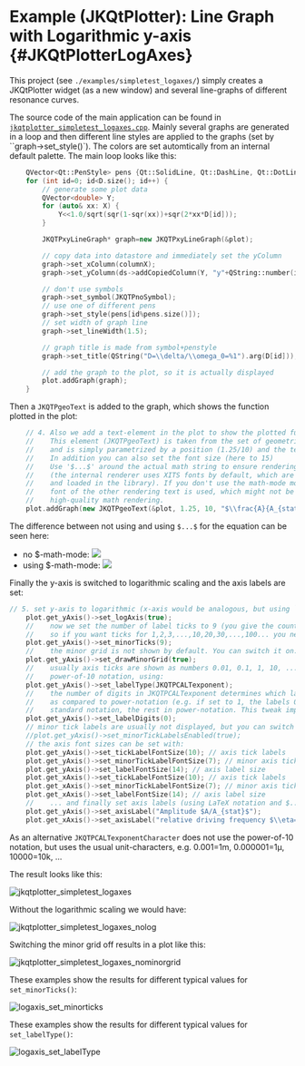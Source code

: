 # Example (JKQtPlotter): Line Graph with Logarithmic y-axis {#JKQtPlotterLogAxes}
This project (see `./examples/simpletest_logaxes/`) simply creates a JKQtPlotter widget (as a new window) and several line-graphs of different resonance curves. 

The source code of the main application can be found in  [`jkqtplotter_simpletest_logaxes.cpp`](../simpletest_logaxes/jkqtplotter_simpletest_logaxes.cpp). Mainly several graphs are generated in a loop and then different line styles are applied to the graphs (set by ``graph->set_style()`). The colors are set automtically from an internal default palette. The main loop looks like this:

```.cpp
	QVector<Qt::PenStyle> pens {Qt::SolidLine, Qt::DashLine, Qt::DotLine, Qt::DashDotLine, Qt::DashDotDotLine };
    for (int id=0; id<D.size(); id++) {
        // generate some plot data
        QVector<double> Y;
        for (auto& xx: X) {
            Y<<1.0/sqrt(sqr(1-sqr(xx))+sqr(2*xx*D[id]));
        }

        JKQTPxyLineGraph* graph=new JKQTPxyLineGraph(&plot);

        // copy data into datastore and immediately set the yColumn
        graph->set_xColumn(columnX);
        graph->set_yColumn(ds->addCopiedColumn(Y, "y"+QString::number(id)));

        // don't use symbols
        graph->set_symbol(JKQTPnoSymbol);
        // use one of different pens
        graph->set_style(pens[id%pens.size()]);
        // set width of graph line
        graph->set_lineWidth(1.5);

        // graph title is made from symbol+penstyle
        graph->set_title(QString("D=\\delta/\\omega_0=%1").arg(D[id]));

        // add the graph to the plot, so it is actually displayed
        plot.addGraph(graph);
    }
```

Then a `JKQTPgeoText` is added to the graph, which shows the function plotted in the plot:
```.cpp
    // 4. Also we add a text-element in the plot to show the plotted function
    //    This element (JKQTPgeoText) is taken from the set of geometric elements
    //    and is simply parametrized by a position (1.25/10) and the text to display.
    //    In addition you can also set the font size (here to 15)
    //    Use '$...$' around the actual math string to ensure rendering with a math font
    //    (the internal renderer uses XITS fonts by default, which are free and auto-distributed
    //    and loaded in the library). If you don't use the math-mode modifiers, the default 
    //    font of the other rendering text is used, which might not be suitable for
    //    high-quality math rendering.
    plot.addGraph(new JKQTPgeoText(&plot, 1.25, 10, "$\\frac{A}{A_{stat}}=\\frac{1}{\\sqrt{\\left(1-\\eta^2\\right)^2+\\left(2{\\eta}D\\right)^2}}$", 15));
```
The difference between not using and using `$...$` for the equation can be seen here:
- no $-math-mode: ![](../../screenshots/jkqtplotter_simpletest_logaxes_lowqmathrendering.png)   
- using $-math-mode: ![](../../screenshots/jkqtplotter_simpletest_logaxes_highqmathrendering.png)

Finally the y-axis is switched to logarithmic scaling and the axis labels are set:
```.cpp
// 5. set y-axis to logarithmic (x-axis would be analogous, but using `plot.get_xAxis()`)
    plot.get_yAxis()->set_logAxis(true);
    //    now we set the number of label ticks to 9 (you give the count if minor between two majors,
    //    so if you want ticks for 1,2,3,...,10,20,30,...,100... you need to use 9:
    plot.get_yAxis()->set_minorTicks(9);
    //    the minor grid is not shown by default. You can switch it on:
    plot.get_yAxis()->set_drawMinorGrid(true);
    //    usually axis ticks are shown as numbers 0.01, 0.1, 1, 10, ... You can also force the scientific
    //    power-of-10 notation, using:
    plot.get_yAxis()->set_labelType(JKQTPCALTexponent);
    //    the number of digits in JKQTPCALTexponent determines which labels are drawn in standard-notation,
    //    as compared to power-notation (e.g. if set to 1, the labels 0.1=10^{-1}, 1, 10 are shown in
    //    standard notation, the rest in power-notation. This tweak improves readability)
    plot.get_yAxis()->set_labelDigits(0);
    // minor tick labels are usually not displayed, but you can switch them on, using
    //plot.get_yAxis()->set_minorTickLabelsEnabled(true);
    // the axis font sizes can be set with:
    plot.get_yAxis()->set_tickLabelFontSize(10); // axis tick labels
    plot.get_yAxis()->set_minorTickLabelFontSize(7); // minor axis tick labels
    plot.get_yAxis()->set_labelFontSize(14); // axis label size
    plot.get_xAxis()->set_tickLabelFontSize(10); // axis tick labels
    plot.get_xAxis()->set_minorTickLabelFontSize(7); // minor axis tick labels
    plot.get_xAxis()->set_labelFontSize(14); // axis label size
    //    ... and finally set axis labels (using LaTeX notation and $...$ to improve rendering)
    plot.get_yAxis()->set_axisLabel("Amplitude $A/A_{stat}$");
    plot.get_xAxis()->set_axisLabel("relative driving frequency $\\eta=\\omega/\\omega_0$");
```

As an alternative `JKQTPCALTexponentCharacter` does not use the power-of-10 notation, but uses the usual unit-characters, e.g. 0.001=1m, 0.000001=1µ, 10000=10k, ...

The result looks like this:

![jkqtplotter_simpletest_logaxes](../../screenshots/jkqtplotter_simpletest_logaxes.png)

Without the logarithmic scaling we would have:

![jkqtplotter_simpletest_logaxes_nolog](../../screenshots/jkqtplotter_simpletest_logaxes_nolog.png)

Switching the minor grid off results in a plot like this:

![jkqtplotter_simpletest_logaxes_nominorgrid](../../screenshots/jkqtplotter_simpletest_logaxes_nominorgrid.png)

These examples show the results for different typical values for `set_minorTicks()`:

![logaxis_set_minorticks](../../screenshots/logaxis_set_minorticks.png)

These examples show the results for different typical values for `set_labelType()`:

![logaxis_set_labelType](../../screenshots/logaxis_set_labelType.png)




